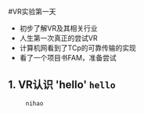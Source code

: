 #VR实验第一天
* 初步了解VR及其相关行业
* 人生第一次真正的尝试VR
* 计算机网看到了TCp的可靠传输的实现
* 看了一个项目书FAM，准备尝试



## 1. VR认识 'hello' `hello `
         nihao
      
      
      
     
